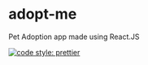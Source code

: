 
# adopt-me
 Pet Adoption app made using React.JS

[![code style: prettier](https://img.shields.io/badge/code_style-prettier-ff69b4.svg?style=flat-square)](https://github.com/prettier/prettier)

